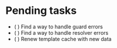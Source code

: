 # Pending tasks

- ( ) Find a way to handle guard errors
- ( ) Find a way to handle resolver errors
- ( ) Renew template cache with new data
